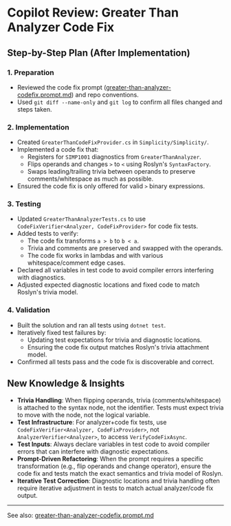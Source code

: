 # Copilot Review: Greater Than Analyzer Code Fix

## Step-by-Step Plan (After Implementation)

### 1. Preparation
- Reviewed the code fix prompt ([greater-than-analyzer-codefix.prompt.md](../prompts/greater-than-analyzer-codefix.prompt.md)) and repo conventions.
- Used `git diff --name-only` and `git log` to confirm all files changed and steps taken.

### 2. Implementation
- Created `GreaterThanCodeFixProvider.cs` in `Simplicity/Simplicity/`.
- Implemented a code fix that:
  - Registers for `SIMP1001` diagnostics from `GreaterThanAnalyzer`.
  - Flips operands and changes `>` to `<` using Roslyn's `SyntaxFactory`.
  - Swaps leading/trailing trivia between operands to preserve comments/whitespace as much as possible.
- Ensured the code fix is only offered for valid `>` binary expressions.

### 3. Testing
- Updated `GreaterThanAnalyzerTests.cs` to use `CodeFixVerifier<Analyzer, CodeFixProvider>` for code fix tests.
- Added tests to verify:
  - The code fix transforms `a > b` to `b < a`.
  - Trivia and comments are preserved and swapped with the operands.
  - The code fix works in lambdas and with various whitespace/comment edge cases.
- Declared all variables in test code to avoid compiler errors interfering with diagnostics.
- Adjusted expected diagnostic locations and fixed code to match Roslyn's trivia model.

### 4. Validation
- Built the solution and ran all tests using `dotnet test`.
- Iteratively fixed test failures by:
  - Updating test expectations for trivia and diagnostic locations.
  - Ensuring the code fix output matches Roslyn's trivia attachment model.
- Confirmed all tests pass and the code fix is discoverable and correct.

## New Knowledge & Insights
- **Trivia Handling**: When flipping operands, trivia (comments/whitespace) is attached to the syntax node, not the identifier. Tests must expect trivia to move with the node, not the logical variable.
- **Test Infrastructure**: For analyzer+code fix tests, use `CodeFixVerifier<Analyzer, CodeFixProvider>`, not `AnalyzerVerifier<Analyzer>`, to access `VerifyCodeFixAsync`.
- **Test Inputs**: Always declare variables in test code to avoid compiler errors that can interfere with diagnostic expectations.
- **Prompt-Driven Refactoring**: When the prompt requires a specific transformation (e.g., flip operands and change operator), ensure the code fix and tests match the exact semantics and trivia model of Roslyn.
- **Iterative Test Correction**: Diagnostic locations and trivia handling often require iterative adjustment in tests to match actual analyzer/code fix output.

---

See also: [greater-than-analyzer-codefix.prompt.md](../prompts/greater-than-analyzer-codefix.prompt.md)

